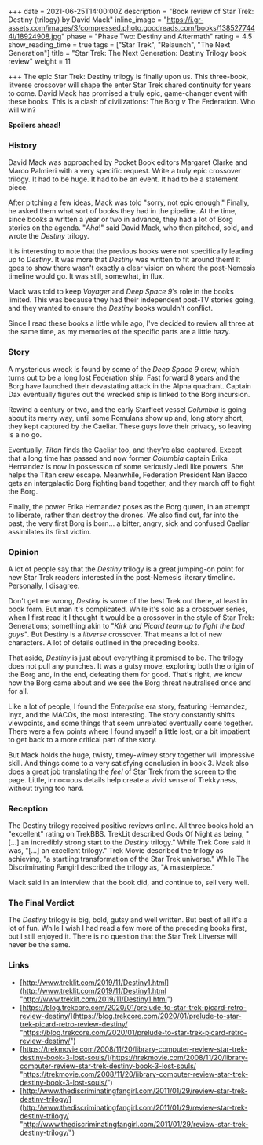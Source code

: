+++
date = 2021-06-25T14:00:00Z
description = "Book review of Star Trek: Destiny (trilogy) by David Mack"
inline_image = "https://i.gr-assets.com/images/S/compressed.photo.goodreads.com/books/1385277444l/18924908.jpg"
phase = "Phase Two: Destiny and Aftermath"
rating = 4.5
show_reading_time = true
tags = ["Star Trek", "Relaunch", "The Next Generation"]
title = "Star Trek: The Next Generation: Destiny Trilogy book review"
weight = 11

+++
The epic Star Trek: Destiny trilogy is finally upon us. This three-book, litverse crossover will shape the enter Star Trek shared continuity for years to come. David Mack has promised a truly epic, game-changer event with these books. This is a clash of civilizations: The Borg _v_ The Federation. Who will win?

**Spoilers ahead!**

<!--more-->

### History

David Mack was approached by Pocket Book editors Margaret Clarke and Marco Palmieri with a very specific request. Write a truly epic crossover trilogy. It had to be huge. It had to be an event. It had to be a statement piece.

After pitching a few ideas, Mack was told "sorry, not epic enough." Finally, he asked them what sort of books they had in the pipeline. At the time, since books a written a year or two in advance, they had a lot of Borg stories on the agenda. "_Aha_!" said David Mack, who then pitched, sold, and wrote the _Destiny_ trilogy.

It is interesting to note that the previous books were not specifically leading up to _Destiny_. It was more that _Destiny_ was written to fit around them! It goes to show there wasn't exactly a clear vision on where the post-Nemesis timeline would go. It was still, somewhat, in flux.

Mack was told to keep _Voyager_ and _Deep Space 9_'s role in the books limited. This was because they had their independent post-TV stories going, and they wanted to ensure the _Destiny_ books wouldn't conflict.

Since I read these books a little while ago, I've decided to review all three at the same time, as my memories of the specific parts are a little hazy.

### Story

A mysterious wreck is found by some of the _Deep Space 9_ crew, which turns out to be a long lost Federation ship. Fast forward 8 years and the Borg have launched their devastating attack in the Alpha quadrant. Captain Dax eventually figures out the wrecked ship is linked to the Borg incursion.

Rewind a century or two, and the early Starfleet vessel _Columbia_ is going about its merry way, until some Romulans show up and, long story short, they kept captured by the Caeliar. These guys love their privacy, so leaving is a no go.

Eventually, _Titan_ finds the Caeliar too, and they're also captured. Except that a long time has passed and now former _Columbia_ captain Erika Hernandez is now in possession of some seriously Jedi like powers. She helps the Titan crew escape. Meanwhile, Federation President Nan Bacco gets an intergalactic Borg fighting band together, and they march off to fight the Borg.

Finally, the power Erika Hernandez poses as the Borg queen, in an attempt to liberate, rather than destroy the drones. We also find out, far into the past, the very first Borg is born... a bitter, angry, sick and confused Caeliar assimilates its first victim.

### Opinion

A lot of people say that the _Destiny_ trilogy is a great jumping-on point for new Star Trek readers interested in the post-Nemesis literary timeline. Personally, I disagree.

Don't get me wrong, _Destiny_ is some of the best Trek out there, at least in book form. But man it's complicated. While it's sold as a crossover series, when I first read it I thought it would be a crossover in the style of Star Trek: Generations; something akin to "_Kirk and Picard team up to fight the bad guys"_. But Destiny is a _litverse_ crossover. That means a lot of new characters. A lot of details outlined in the preceding books.

That aside, _Destiny_ is just about everything it promised to be. The trilogy does not pull any punches. It was a gutsy move, exploring both the origin of the Borg and, in the end, defeating them for good. That's right, we know how the Borg came about and we see the Borg threat neutralised once and for all.

Like a lot of people, I found the _Enterprise_ era story, featuring Hernandez, Inyx, and the MACOs, the most interesting. The story constantly shifts viewpoints, and some things that seem unrelated eventually come together. There were a few points where I found myself a little lost, or a bit impatient to get back to a more critical part of the story.

But Mack holds the huge, twisty, timey-wimey story together will impressive skill. And things come to a very satisfying conclusion in book 3. Mack also does a great job translating the _feel_ of Star Trek from the screen to the page. Little, innocuous details help create a vivid sense of Trekkyness, without trying too hard.

### Reception

The Destiny trilogy received positive reviews online. All three books hold an "excellent" rating on TrekBBS. TrekLit described Gods Of Night as being, "\[...\] an incredibly strong start to the _Destiny_ trilogy." While Trek Core said it was, "\[...\] an excellent trilogy." Trek Movie described the trilogy as achieving, "a startling transformation of the Star Trek universe." While The Discriminating Fangirl described the trilogy as, "A masterpiece."

Mack said in an interview that the book did, and continue to, sell very well.

### The Final Verdict

The _Destiny_ trilogy is big, bold, gutsy and well written. But best of all it's a lot of fun. While I wish I had read a few more of the preceding books first, but I still enjoyed it. There is no question that the Star Trek Litverse will never be the same.

### Links

* [http://www.treklit.com/2019/11/Destiny1.html](http://www.treklit.com/2019/11/Destiny1.html "http://www.treklit.com/2019/11/Destiny1.html")
* [https://blog.trekcore.com/2020/01/prelude-to-star-trek-picard-retro-review-destiny/](https://blog.trekcore.com/2020/01/prelude-to-star-trek-picard-retro-review-destiny/ "https://blog.trekcore.com/2020/01/prelude-to-star-trek-picard-retro-review-destiny/")
* [https://trekmovie.com/2008/11/20/library-computer-review-star-trek-destiny-book-3-lost-souls/](https://trekmovie.com/2008/11/20/library-computer-review-star-trek-destiny-book-3-lost-souls/ "https://trekmovie.com/2008/11/20/library-computer-review-star-trek-destiny-book-3-lost-souls/")
* [http://www.thediscriminatingfangirl.com/2011/01/29/review-star-trek-destiny-trilogy/](http://www.thediscriminatingfangirl.com/2011/01/29/review-star-trek-destiny-trilogy/ "http://www.thediscriminatingfangirl.com/2011/01/29/review-star-trek-destiny-trilogy/")